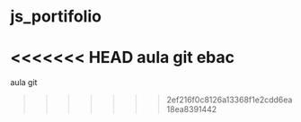 # js_portifolio
<<<<<<< HEAD
aula git ebac
=======
aula git
>>>>>>> 2ef216f0c8126a13368f1e2cdd6ea18ea8391442

